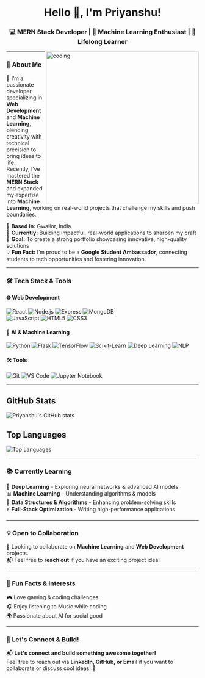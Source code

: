 <!-- GitHub README.md -->

<h1 align="center">Hello 👋, I'm Priyanshu!</h1>
<h3 align="center">💻 MERN Stack Developer | 🤖 Machine Learning Enthusiast | 🌱 Lifelong Learner</h3>

<img align="right" alt="coding" width="400" src="https://user-images.githubusercontent.com/55389276/140866485-8fb1c876-9a8f-4d6a-98dc-08c4981eaf70.gif">

---


### 🚀 **About Me**  
🎯 I’m a passionate developer specializing in **Web Development** and **Machine Learning**, blending creativity with technical precision to bring ideas to life.  
Recently, I’ve mastered the **MERN Stack** and expanded my expertise into **Machine Learning**, working on real-world projects that challenge my skills and push boundaries.  

📍 **Based in:** Gwalior, India  
🔨 **Currently:** Building impactful, real-world applications to sharpen my craft  
🌟 **Goal:** To create a strong portfolio showcasing innovative, high-quality solutions  
💡 **Fun Fact:** I’m proud to be a **Google Student Ambassador**, connecting students to tech opportunities and fostering innovation.  


---

### 🛠 Tech Stack & Tools  

#### 🌐 Web Development  
![React](https://img.shields.io/badge/-React-61DAFB?style=for-the-badge&logo=react&logoColor=white) 
![Node.js](https://img.shields.io/badge/-Node.js-339933?style=for-the-badge&logo=node.js&logoColor=white) 
![Express](https://img.shields.io/badge/-Express-000000?style=for-the-badge&logo=express&logoColor=white) 
![MongoDB](https://img.shields.io/badge/-MongoDB-47A248?style=for-the-badge&logo=mongodb&logoColor=white)  
![JavaScript](https://img.shields.io/badge/-JavaScript-F7DF1E?style=for-the-badge&logo=javascript&logoColor=black) 
![HTML5](https://img.shields.io/badge/-HTML5-E34F26?style=for-the-badge&logo=html5&logoColor=white) 
![CSS3](https://img.shields.io/badge/-CSS3-1572B6?style=for-the-badge&logo=css3&logoColor=white) 

#### 🤖 AI & Machine Learning  
![Python](https://img.shields.io/badge/-Python-3776AB?style=for-the-badge&logo=python&logoColor=white) 
![Flask](https://img.shields.io/badge/-Flask-000000?style=for-the-badge&logo=flask&logoColor=white) 
![TensorFlow](https://img.shields.io/badge/-TensorFlow-FF6F00?style=for-the-badge&logo=tensorflow&logoColor=white) 
![Scikit-Learn](https://img.shields.io/badge/-Scikit%20Learn-F7931E?style=for-the-badge&logo=scikit-learn&logoColor=white) 
![Deep Learning](https://img.shields.io/badge/-Deep%20Learning-DC143C?style=for-the-badge&logo=pytorch&logoColor=white) 
![NLP](https://img.shields.io/badge/-NLP-8A2BE2?style=for-the-badge&logo=openai&logoColor=white)


#### 🛠 Tools  
![Git](https://img.shields.io/badge/-Git-F05032?style=for-the-badge&logo=git&logoColor=white) 
![VS Code](https://img.shields.io/badge/-VS%20Code-007ACC?style=for-the-badge&logo=visual-studio-code&logoColor=white) 
![Jupyter Notebook](https://img.shields.io/badge/-Jupyter%20Notebook-F37626?style=for-the-badge&logo=jupyter&logoColor=white)      

---

## GitHub Stats
![Priyanshu's GitHub stats](https://github-readme-stats.vercel.app/api?username=Priyanshu3369&show_icons=true&theme=radical)

## Top Languages
![Top Languages](https://github-readme-stats.vercel.app/api/top-langs/?username=Priyanshu3369&layout=compact&theme=radical)

---

### 📚 Currently Learning  
🚀 **Deep Learning** - Exploring neural networks & advanced AI models  
📊 **Machine Learning** - Understanding algorithms & models  
🧩 **Data Structures & Algorithms** - Enhancing problem-solving skills  
⚡ **Full-Stack Optimization** - Writing high-performance applications  

---

### 💡 Open to Collaboration  
🚀 Looking to collaborate on **Machine Learning** and **Web Development** projects.  
📬 Feel free to **reach out** if you have an exciting project idea!  

---

### 🌟 Fun Facts & Interests  
🎮 Love gaming & coding challenges    
🎧 Enjoy listening to Music while coding  
🌍 Passionate about AI for social good  

---

### 🚀 Let's Connect & Build!  
📬 **Let's connect and build something awesome together!**  
Feel free to reach out via **LinkedIn, GitHub, or Email** if you want to collaborate or discuss cool ideas! 🚀  
